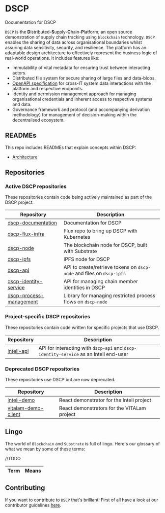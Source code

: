 # **DSCP**

Documentation for DSCP

`DSCP` is the **D**istributed-**S**upply-**C**hain-**P**latform; an open source demonstration of supply chain tracking using `blockchain` technology. `DSCP` enables the sharing of data across organisational boundaries whilst assuring data sensitivity, security, and resilience. The platform has an adaptable design architecture to effectively represent the business logic of real-world operations. It includes features like:

- Immutability of vital metadata for ensuring trust between interacting actors.
- Distributed file system for secure sharing of large files and data-blobs.
- [OpenAPI specification](https://swagger.io/docs/specification/about/) for cross-IT system data interactions with the platform and respective endpoints.
- Identity and permission management approach for managing organisational credentials and inherent access to respective systems and data.
- Governance framework and protocol (and accompanying derivation methodology) for management of decision-making within the decentralised ecosystem.

## READMEs

This repo includes READMEs that explain concepts within DSCP:

- [Architecture](./docs/architecture.md)

## Repositories

### Active DSCP repositories

These repositories contain code being actively maintained as part of the DSCP project.

| Repository                                                                         | Description                                                           |
| ---------------------------------------------------------------------------------- | --------------------------------------------------------------------- |
| [dscp-documentation](https://github.com/digicatapult/dscp-documentation)           | Documentation for DSCP                                                |
| [dscp-flux-infra](https://github.com/digicatapult/dscp-flux-infra)                 | Flux repo to bring up DSCP with Kubernetes                            |
| [dscp-node](https://github.com/digicatapult/dscp-node)                             | The blockchain node for DSCP, built with Substrate                    |
| [dscp-ipfs](https://github.com/digicatapult/dscp-ipfs)                             | IPFS node for DSCP                                                    |
| [dscp-api](https://github.com/digicatapult/dscp-api)                               | API to create/retrieve tokens on `dscp-node` and files on `dscp-ipfs` |
| [dscp-identity-service](https://github.com/digicatapult/dscp-identity-service)     | API for managing chain member identities in DSCP                      |
| [dscp-process-management](https://github.com/digicatapult/dscp-process-management) | Library for managing restricted process flows on `dscp-node`          |

### Project-specific DSCP repositories

These repositories contain code written for specific projects that use DSCP.

| Repository                                               | Description                                                                           |
| -------------------------------------------------------- | ------------------------------------------------------------------------------------- |
| [inteli-api](https://github.com/digicatapult/inteli-api) | API for interacting with `dscp-api` and `dscp-identity-service` as an Inteli end-user |

### Deprecated DSCP repositories

These repositories use DSCP but are now deprecated.

| Repository                                                                 | Description                                 |
| -------------------------------------------------------------------------- | ------------------------------------------- |
| [inteli-demo](https://github.com/digicatapult/inteli-demo)                 | React demonstrator for the Inteli project   |
| [vitalam-demo-client](https://github.com/digicatapult/vitalam-demo-client) | React demonstrators for the VITALam project |

## Lingo

The world of `Blockchain` and `Substrate` is full of lingo. Here's our glossary of what we mean by some of these terms:

//TODO

| Term | Means |
| ---- | ----- |

## Contributing

If you want to contribute to `DSCP` that's brilliant! First of all have a look at our contributor guidelines [here](./CONTRIBUTING.md).
